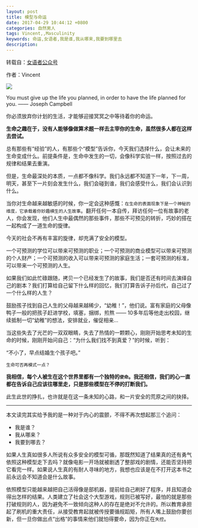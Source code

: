 ```yaml
---
layout: post
title: 模型与命运
date: 2017-04-29 10:44:12 +0800
categories: 自然男人
tags: Vincent,,Masculinity
keywords: 命运,女语者,我是谁,我从哪来,我要到哪里去
description:
---
```

转载自：[女语者公众号](https://mp.weixin.qq.com/mp/appmsg/show?__biz=MjM5ODk1NDQ4MQ==&appmsgid=10000034&itemidx=1&mpshare=1&scene=1&srcid=0407AyZCvoL2C0fS0Bi1B6bN&uin=&key=&ascene=1&devicetype=Windows+7&version=6204014f&lang=zh_CN&winzoom=1)

作者：Vincent

![](http://upload-images.jianshu.io/upload_images/4024364-5036ef8c3fd27a13?imageMogr2/auto-orient/strip%7CimageView2/2/w/1240)

You must give up the life you planned, in order to have the life planned for you. —— Joseph Campbell

你必须放弃你计划的生活，才能够迎接冥冥之中等待着你的命运。

**生命之趣在于，没有人能够像做算术题一样去主宰你的生命，虽然很多人都在这样去尝试。**

总有那些有“经验”的人，有那些个“模型”告诉你，今天我们选择什么，会让未来的生命变成什么。前提条件是，生命中发生的一切，会像科学实验一样，按照过去的规律和结果去重演。

但是，生命最深处的本质，一点都不像科学。我们永远都不知道下一年，下一周，明天，甚至下一片刻会发生什么，我们会碰到谁，我们会感受什么，我们会认识到什么。

当你对生命越来越敏感的时候，你一定会这种感慨：`在生命的表面现象下是一个神秘的维度，它承载着你妙趣横生的人生故事`。翻开任何一本自传，拜访任何一位有故事的老人，你会发现，他们人生中最偶然的那些事件，那些不可预见的转折，巧妙的搭在一起构成了一道生命的旋律。

今天的社会不再有丰富的旋律，却充满了安全的模型。

一个可预测的学位可以带来可预测的职业；一个可预测的商业模型可以带来可预测的个人财产；一个可预测的收入可以带来可预测的家庭生活；一套可预测的标准，可以带来一个可预测的人生。

如果我们如此忙碌跟随，拷贝一个已经发生了的故事，我们是否还有时间去演绎自己的剧本？我们打算给自己留下什么样的回忆，我们打算告诉子孙后代，自己过了一个什么样的人生？

鼓励孩子找到自己人生的父母越来越稀少，“幼稚！”，他们说。富有家庭的父母像鸭子一般的把孩子赶进学校，填塞，捆绑，煎熬 —— 10多年后等他走出校园，继续抵制一切“幼稚”的想法，安排就业，催促相亲…

当这些失去了光芒的一双双眼睛，失去了热情的一颗颗心，刚刚开始思考未知的生命的时候，刚刚开始问自己：“为什么我们找不到真爱？”的时候，听到：

“不小了，早点结婚生个孩子吧。”

`生命可否再模式一点？`

**我相信，每个人被生在这个世界里都有一个独特的`使命`。我还相信，我们的心一直都在告诉自己应该往哪里走，只是那些模型在不停的打断我们。**

此生此世的挣扎，也许就是在这一条未知的心路，和一片安全的荒原之间的抉择。

---

本文读完其实给予我的是一种对于内心的震颤，不得不再次想起那三个追问：
- 我是谁？
- 我从哪来？
- 我要到哪去？

如果人生真如很多人所说有众多安全的模型可循，那既然知道了结果真的还有勇气依照这种模型走下去吗？就像电影一开场就被剧透了整部戏的剧情，还能否坚持把它看完一样。如果说人生真的有耐人寻味的地方，我想也应该是在不打开这本书之前永远会不知道会是什么故事。

依照模型只能越来越把自己活得像是部机器，提前给自己刷好了程序，并且知道会得出怎样的结果。人类建立了社会这个大型游戏，规则已被写好，最怕的就是那些打破规则的人，因为避免不一致倾向这种人的存在是绝对不允许的。所以教育承担起了刷机的重大责任，从接受教育起就被传授要循规蹈矩，所有人嘴上鼓励你要创新，但一旦你做出点“出格”的事情来他们就怕得要命，因为你正在`失控`。
